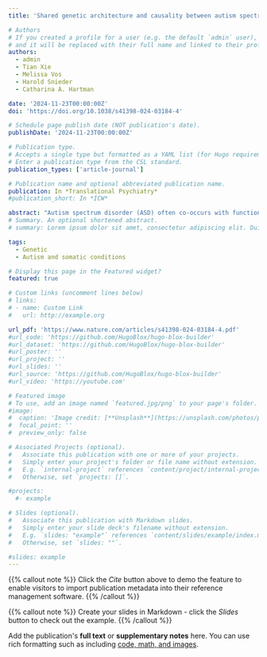 ```yaml
---
title: 'Shared genetic architecture and causality between autism spectrum disorder and irritable bowel syndrome, multisite pain, and fatigue'

# Authors
# If you created a profile for a user (e.g. the default `admin` user), write the username (folder name) here
# and it will be replaced with their full name and linked to their profile.
authors:
  - admin
  - Tian Xie
  - Melissa Vos
  - Harold Snieder
  - Catharina A. Hartman

date: '2024-11-23T00:00:00Z'
doi: 'https://doi.org/10.1038/s41398-024-03184-4'

# Schedule page publish date (NOT publication's date).
publishDate: '2024-11-23T00:00:00Z'

# Publication type.
# Accepts a single type but formatted as a YAML list (for Hugo requirements).
# Enter a publication type from the CSL standard.
publication_types: ['article-journal']

# Publication name and optional abbreviated publication name.
publication: In *Translational Psychiatry*
#publication_short: In *ICW*

abstract: "Autism spectrum disorder (ASD) often co-occurs with functional somatic syndromes (FSS), such as irritable bowel syndrome (IBS), multisite pain, and fatigue. However, the underlying genetic mechanisms and causality have not been well studied. Using large-scale genome-wide association study (GWAS) data, we investigated the shared genetic architecture and causality between ASD and FSS. Specifically, we first estimated genetic correlations and then conducted a multi-trait analysis of GWAS (MTAG) to detect potential novel genetic variants for single traits. Afterwards, polygenic risk scores (PRS) of ASD were derived from GWAS and MTAG to examine the associations with phenotypes in the large Dutch Lifelines cohort. Finally, we performed Mendelian randomization (MR) to evaluate the causality. We observed positive genetic correlations between ASD and FSS (IBS: rg = 0.27, adjusted p = 2.04 × 10−7; multisite pain: rg = 0.13, adjusted p = 1.10 × 10−3; fatigue: rg = 0.33, adjusted p = 5.21 × 10−9). Leveraging these genetic correlations, we identified 3 novel genome-wide significant independent loci for ASD by conducting MTAG, mapped to NEDD4L, MFHAS1, and RP11-10A14.4. PRS of ASD derived from both GWAS and MTAG were associated with ASD and FSS in Lifelines, and MTAG-derived PRS showed a bigger effect size, larger explained variance, and smaller p-values. We did not observe significant causality using MR. Our study found genetic associations between ASD and FSS, specifically with IBS, multisite pain, and fatigue. These findings suggest that a shared genetic architecture may partly explain the co-occurrence between ASD and FSS. Further research is needed to investigate the causality between ASD and FSS due to current limited statistical power of the GWASs."
# Summary. An optional shortened abstract.
# summary: Lorem ipsum dolor sit amet, consectetur adipiscing elit. Duis posuere tellus ac convallis placerat. Proin tincidunt magna sed ex sollicitudin condimentum.

tags:
  - Genetic
  - Autism and somatic conditions

# Display this page in the Featured widget?
featured: true

# Custom links (uncomment lines below)
# links:
# - name: Custom Link
#   url: http://example.org

url_pdf: 'https://www.nature.com/articles/s41398-024-03184-4.pdf'
#url_code: 'https://github.com/HugoBlox/hugo-blox-builder'
#url_dataset: 'https://github.com/HugoBlox/hugo-blox-builder'
#url_poster: ''
#url_project: ''
#url_slides: ''
#url_source: 'https://github.com/HugoBlox/hugo-blox-builder'
#url_video: 'https://youtube.com'

# Featured image
# To use, add an image named `featured.jpg/png` to your page's folder.
#image:
#  caption: 'Image credit: [**Unsplash**](https://unsplash.com/photos/pLCdAaMFLTE)'
#  focal_point: ''
#  preview_only: false

# Associated Projects (optional).
#   Associate this publication with one or more of your projects.
#   Simply enter your project's folder or file name without extension.
#   E.g. `internal-project` references `content/project/internal-project/index.md`.
#   Otherwise, set `projects: []`.

#projects:
  #- example

# Slides (optional).
#   Associate this publication with Markdown slides.
#   Simply enter your slide deck's filename without extension.
#   E.g. `slides: "example"` references `content/slides/example/index.md`.
#   Otherwise, set `slides: ""`.

#slides: example
---
```


{{% callout note %}}
Click the _Cite_ button above to demo the feature to enable visitors to import publication metadata into their reference management software.
{{% /callout %}}

{{% callout note %}}
Create your slides in Markdown - click the _Slides_ button to check out the example.
{{% /callout %}}

Add the publication's **full text** or **supplementary notes** here. You can use rich formatting such as including [code, math, and images](https://docs.hugoblox.com/content/writing-markdown-latex/).
